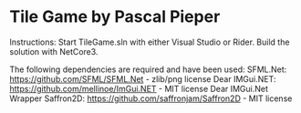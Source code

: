 # Tile Game by Pascal Pieper
Instructions:
Start TileGame.sln with either Visual Studio or Rider. 
Build the solution with NetCore3.

The following dependencies are required and have been used:
SFML.Net: https://github.com/SFML/SFML.Net - zlib/png license
Dear IMGui.NET: https://github.com/mellinoe/ImGui.NET - MIT license
Dear IMGui.Net Wrapper Saffron2D: https://github.com/saffronjam/Saffron2D - MIT license


